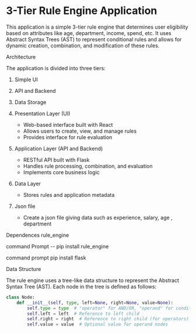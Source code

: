 # 3-Tier Rule Engine Application

This application is a simple 3-tier rule engine that determines user eligibility based on attributes like age, department, income, spend, etc. It uses Abstract Syntax Trees (AST) to represent conditional rules and allows for dynamic creation, combination, and modification of these rules.

 Architecture

The application is divided into three tiers:

1. Simple UI
2. API and Backend
3. Data Storage

1. Presentation Layer (UI)
   - Web-based interface built with React
   - Allows users to create, view, and manage rules
   - Provides interface for rule evaluation

2. Application Layer (API and Backend)
   - RESTful API built with Flask
   - Handles rule processing, combination, and evaluation
   - Implements core business logic

3. Data Layer
   - Stores rules and application metadata
4. Json file
   - Create a json file giving data such as experience, salary, age , department
  
Dependences
rule_engine

command Prompt
-- pip install rule_engine

command prompt 
pip install flask

Data Structure

The rule engine uses a tree-like data structure to represent the Abstract Syntax Tree (AST). Each node in the tree is defined as follows:

```python
class Node:
    def __init__(self, type, left=None, right=None, value=None):
        self.type = type  # "operator" for AND/OR, "operand" for conditions
        self.left = left  # Reference to left child
        self.right = right  # Reference to right child (for operators)
        self.value = value  # Optional value for operand nodes




